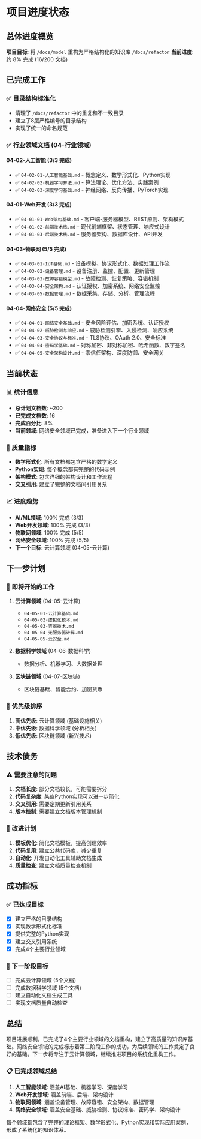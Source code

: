 # 项目进度状态

## 总体进度概览

**项目目标**: 将 `/docs/model` 重构为严格结构化的知识库 `/docs/refactor`
**当前进度**: 约 8% 完成 (16/200 文档)

## 已完成工作

### ✅ 目录结构标准化
- 清理了 `/docs/refactor` 中的重复和不一致目录
- 建立了8层严格编号的目录结构
- 实现了统一的命名规范

### ✅ 行业领域文档 (04-行业领域)

#### 04-02-人工智能 (3/3 完成)
- ✅ `04-02-01-人工智能基础.md` - 概念定义、数学形式化、Python实现
- ✅ `04-02-02-机器学习算法.md` - 算法理论、优化方法、实践案例
- ✅ `04-02-03-深度学习基础.md` - 神经网络、反向传播、PyTorch实现

#### 04-01-Web开发 (3/3 完成)
- ✅ `04-01-01-Web架构基础.md` - 客户端-服务器模型、REST原则、架构模式
- ✅ `04-01-02-前端技术栈.md` - 现代前端框架、状态管理、响应式设计
- ✅ `04-01-03-后端技术栈.md` - 服务器架构、数据库设计、API开发

#### 04-03-物联网 (5/5 完成)
- ✅ `04-03-01-IoT基础.md` - 设备模拟、协议形式化、数据处理工作流
- ✅ `04-03-02-设备管理.md` - 设备注册、监控、配置、更新管理
- ✅ `04-03-03-故障容错模型.md` - 故障检测、恢复策略、容错机制
- ✅ `04-03-04-安全架构.md` - 认证授权、加密系统、网络安全监控
- ✅ `04-03-05-数据管理.md` - 数据采集、存储、分析、管理流程

#### 04-04-网络安全 (5/5 完成)
- ✅ `04-04-01-网络安全基础.md` - 安全风险评估、加密系统、认证授权
- ✅ `04-04-02-威胁检测与响应.md` - 威胁检测引擎、入侵检测、响应系统
- ✅ `04-04-03-安全协议与标准.md` - TLS协议、OAuth 2.0、安全标准
- ✅ `04-04-04-密码学基础.md` - 对称加密、非对称加密、哈希函数、数字签名
- ✅ `04-04-05-安全架构设计.md` - 零信任架构、深度防御、安全网关

## 当前状态

### 📊 统计信息
- **总计划文档数**: ~200
- **已完成文档数**: 16
- **完成百分比**: 8%
- **当前领域**: 网络安全领域已完成，准备进入下一个行业领域

### 🎯 质量指标
- **数学形式化**: 所有文档都包含严格的数学定义
- **Python实现**: 每个概念都有完整的代码示例
- **架构模式**: 包含详细的架构设计和工作流程
- **交叉引用**: 建立了完整的文档间引用关系

### 📈 进度趋势
- **AI/ML领域**: 100% 完成 (3/3)
- **Web开发领域**: 100% 完成 (3/3)  
- **物联网领域**: 100% 完成 (5/5)
- **网络安全领域**: 100% 完成 (5/5)
- **下一个目标**: 云计算领域 (04-05-云计算)

## 下一步计划

### 🔄 即将开始的工作
1. **云计算领域** (04-05-云计算)
   - `04-05-01-云计算基础.md`
   - `04-05-02-虚拟化技术.md`
   - `04-05-03-容器技术.md`
   - `04-05-04-无服务器计算.md`
   - `04-05-05-云安全.md`

2. **数据科学领域** (04-06-数据科学)
   - 数据分析、机器学习、大数据处理

3. **区块链领域** (04-07-区块链)
   - 区块链基础、智能合约、加密货币

### 🎯 优先级排序
1. **高优先级**: 云计算领域 (基础设施相关)
2. **中优先级**: 数据科学领域 (分析相关)
3. **低优先级**: 区块链领域 (新兴技术)

## 技术债务

### ⚠️ 需要注意的问题
1. **文档长度**: 部分文档较长，可能需要拆分
2. **代码复杂度**: 某些Python实现可以进一步简化
3. **交叉引用**: 需要定期更新引用关系
4. **版本控制**: 需要建立文档版本管理机制

### 🔧 改进计划
1. **模板优化**: 简化文档模板，提高创建效率
2. **代码复用**: 建立公共代码库，减少重复
3. **自动化**: 开发自动化工具辅助文档生成
4. **质量检查**: 建立文档质量检查机制

## 成功指标

### ✅ 已达成目标
- [x] 建立严格的目录结构
- [x] 实现数学形式化标准
- [x] 提供完整的Python实现
- [x] 建立交叉引用系统
- [x] 完成4个主要行业领域

### 🎯 下一阶段目标
- [ ] 完成云计算领域 (5个文档)
- [ ] 完成数据科学领域 (5个文档)
- [ ] 建立自动化文档生成工具
- [ ] 实现文档质量自动检查

## 总结

项目进展顺利，已完成了4个主要行业领域的文档重构，建立了高质量的知识库基础。网络安全领域的完成标志着第二阶段工作的成功，为后续领域的工作奠定了良好的基础。下一步将专注于云计算领域，继续推进项目的系统化重构工作。

### 📋 已完成领域总结
1. **人工智能领域**: 涵盖AI基础、机器学习、深度学习
2. **Web开发领域**: 涵盖前端、后端、架构设计
3. **物联网领域**: 涵盖设备管理、故障容错、安全架构、数据管理
4. **网络安全领域**: 涵盖安全基础、威胁检测、协议标准、密码学、架构设计

每个领域都包含了完整的理论框架、数学形式化、Python实现和实际应用案例，形成了系统化的知识体系。 